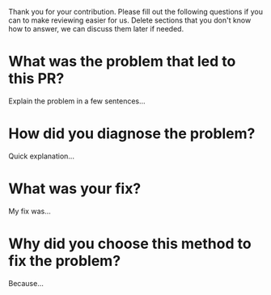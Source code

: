 Thank you for your contribution.
Please fill out the following questions if you can
to make reviewing easier for us.
Delete sections that you don't know how to answer,
we can discuss them later if needed.

# What was the problem that led to this PR?

Explain the problem in a few sentences...

# How did you diagnose the problem?

Quick explanation...

# What was your fix?

My fix was...

# Why did you choose this method to fix the problem?

Because...